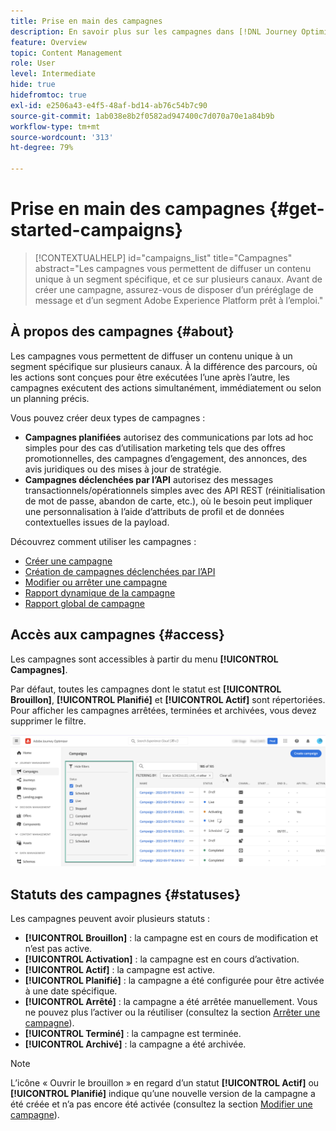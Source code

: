 ```yaml
---
title: Prise en main des campagnes
description: En savoir plus sur les campagnes dans [!DNL Journey Optimizer]
feature: Overview
topic: Content Management
role: User
level: Intermediate
hide: true
hidefromtoc: true
exl-id: e2506a43-e4f5-48af-bd14-ab76c54b7c90
source-git-commit: 1ab038e8b2f0582ad947400c7d070a70e1a84b9b
workflow-type: tm+mt
source-wordcount: '313'
ht-degree: 79%

---
```


# Prise en main des campagnes {#get-started-campaigns}

>[!CONTEXTUALHELP]
>id="campaigns_list"
>title="Campagnes"
>abstract="Les campagnes vous permettent de diffuser un contenu unique à un segment spécifique, et ce sur plusieurs canaux. Avant de créer une campagne, assurez-vous de disposer d’un préréglage de message et d’un segment Adobe Experience Platform prêt à l’emploi."

## À propos des campagnes {#about}

Les campagnes vous permettent de diffuser un contenu unique à un segment spécifique sur plusieurs canaux. À la différence des parcours, où les actions sont conçues pour être exécutées l’une après l’autre, les campagnes exécutent des actions simultanément, immédiatement ou selon un planning précis.

Vous pouvez créer deux types de campagnes :

* **Campagnes planifiées** autorisez des communications par lots ad hoc simples pour des cas d’utilisation marketing tels que des offres promotionnelles, des campagnes d’engagement, des annonces, des avis juridiques ou des mises à jour de stratégie.
* **Campagnes déclenchées par l’API** autorisez des messages transactionnels/opérationnels simples avec des API REST (réinitialisation de mot de passe, abandon de carte, etc.), où le besoin peut impliquer une personnalisation à l’aide d’attributs de profil et de données contextuelles issues de la payload.

Découvrez comment utiliser les campagnes :
* [Créer une campagne](create-campaign.md)
* [Création de campagnes déclenchées par l’API](api-triggered-campaigns.md)
* [Modifier ou arrêter une campagne](modify-stop-campaign.md)
* [Rapport dynamique de la campagne](campaign-live-report.md)
* [Rapport global de campagne](campaign-global-report.md)

## Accès aux campagnes {#access}

Les campagnes sont accessibles à partir du menu **[!UICONTROL Campagnes]**.

Par défaut, toutes les campagnes dont le statut est **[!UICONTROL Brouillon]**, **[!UICONTROL Planifié]** et **[!UICONTROL Actif]** sont répertoriées. Pour afficher les campagnes arrêtées, terminées et archivées, vous devez supprimer le filtre.

![](assets/create-campaign-list.png)

## Statuts des campagnes {#statuses}

Les campagnes peuvent avoir plusieurs statuts :

* **[!UICONTROL Brouillon]** : la campagne est en cours de modification et n’est pas active.
* **[!UICONTROL Activation]** : la campagne est en cours d’activation.
* **[!UICONTROL Actif]** : la campagne est active.
* **[!UICONTROL Planifié]** : la campagne a été configurée pour être activée à une date spécifique.
* **[!UICONTROL Arrêté]** : la campagne a été arrêtée manuellement. Vous ne pouvez plus l’activer ou la réutiliser (consultez la section [Arrêter une campagne](modify-stop-campaign.md#stop)).
* **[!UICONTROL Terminé]** : la campagne est terminée.
* **[!UICONTROL Archivé]** : la campagne a été archivée.

>[!NOTE]
>
>L’icône « Ouvrir le brouillon » en regard d’un statut **[!UICONTROL Actif]** ou **[!UICONTROL Planifié]** indique qu’une nouvelle version de la campagne a été créée et n’a pas encore été activée (consultez la section [Modifier une campagne](modify-stop-campaign.md#modify)).
